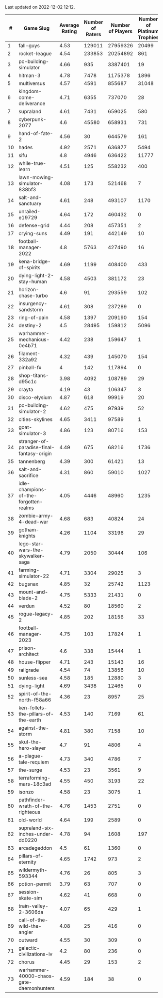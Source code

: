 Last updated on 2022-12-02 12:12.


|#|Game Slug|Average Rating|Number of Raters|Number of Players|Number of Platinum Trophies|Max Rarity (%)|
|---|---|---|---|---|---|---|
|1|fall-guys|4.53|129011|27959326|20499|5|
|2|rocket-league|4.54|233853|20254892|861|76|
|3|pc-building-simulator|4.66|935|3387401|19|48|
|4|hitman-3|4.78|7478|1175378|1896|48|
|5|multiversus|4.57|4591|855687|31048|78|
|6|kingdom-come-deliverance|4.71|6355|737070|28|30|
|7|supraland|4.61|7431|659025|580|99|
|8|cyberpunk-2077|4.6|45580|658931|731|62|
|9|hand-of-fate-2|4.56|30|644579|161|72|
|10|hades|4.92|2571|636877|5494|89|
|11|sifu|4.8|4946|636422|11777|96|
|12|while-true-learn|4.51|125|558232|400|93|
|13|lawn-mowing-simulator-838bf3|4.08|173|521468|7|87|
|14|salt-and-sanctuary|4.61|248|493107|1170|83|
|15|unrailed-e19729|4.64|172|460432|0|4|
|16|defense-grid|4.44|208|457351|2|80|
|17|crying-suns|4.49|191|442149|10|65|
|18|football-manager-2022|4.8|5763|427490|16|49|
|19|kena-bridge-of-spirits|4.69|1199|408400|433|94|
|20|dying-light-2-stay-human|4.58|4503|381172|23|1|
|21|horizon-chase-turbo|4.6|91|293559|102|83|
|22|insurgency-sandstorm|4.61|308|237289|0|6|
|23|ring-of-pain|4.58|1397|209190|154|96|
|24|destiny-2|4.5|28495|159812|5096|95|
|25|warhammer-mechanicus-0e4b71|4.42|238|159647|1|24|
|26|filament-332a92|4.32|439|145070|154|93|
|27|pinball-fx|4|142|117894|0|86|
|28|shop-titans-d95c1c|3.98|4092|108789|29|98|
|29|crayta|4.19|43|106347|3|23|
|30|disco-elysium|4.87|618|99919|20|28|
|31|pc-building-simulator-2|4.62|475|97939|52|75|
|32|cities-skylines|4.65|3411|97589|1|74|
|33|goat-simulator-3|4.86|123|80716|153|91|
|34|stranger-of-paradise-final-fantasy-origin|4.49|675|68216|1736|98|
|35|tannenberg|4.39|300|61421|13|86|
|36|salt-and-sacrifice|4.31|860|59010|1027|91|
|37|idle-champions-of-the-forgotten-realms|4.05|4446|48960|1235|3|
|38|zombie-army-4-dead-war|4.68|683|40824|24|67|
|39|gotham-knights|4.26|1104|33196|29|1|
|40|lego-star-wars-the-skywalker-saga|4.79|2050|30444|106|98|
|41|farming-simulator-22|4.71|3304|29025|3|80|
|42|bugsnax|4.85|32|25742|1123|97|
|43|mount-and-blade-2|4.75|5333|21431|0|8|
|44|verdun|4.52|80|18560|2|73|
|45|rogue-legacy-2|4.85|202|18156|33|1|
|46|football-manager-2023|4.75|103|17824|1|80|
|47|prison-architect|4.6|338|15444|1|36|
|48|house-flipper|4.71|243|15143|16|93|
|49|railgrade|4.54|74|13856|10|98|
|50|sunless-sea|4.58|185|12880|3|37|
|51|dying-light|4.69|3438|12465|0|96|
|52|spirit-of-the-north-f58a66|4.36|23|8957|25|61|
|53|ken-follets-the-pillars-of-the-earth|4.53|140|7169|61|49|
|54|against-the-storm|4.81|380|7158|10|29|
|55|skul-the-hero-slayer|4.7|91|4806|4|96|
|56|a-plague-tale-requiem|4.73|340|4786|7|92|
|57|the-surge|4.53|23|3561|9|94|
|58|terraforming-mars-18c3ad|4.55|450|3193|22|69|
|59|isonzo|4.58|23|3075|1|61|
|60|pathfinder-wrath-of-the-righteous|4.76|1453|2751|0|42|
|61|old-world|4.64|199|2589|0|85|
|62|supraland-six-inches-under-dd0220|4.78|94|1608|197|99|
|63|arcadegeddon|4.5|61|1360|0|93|
|64|pillars-of-eternity|4.65|1742|973|2|80|
|65|wildermyth-593344|4.76|26|805|3|4|
|66|potion-permit|3.79|63|707|0|98|
|67|session-skate-sim|4.62|41|668|0|27|
|68|train-valley-2-3606da|4.07|65|429|1|89|
|69|call-of-the-wild-the-angler|4.08|25|416|0|90|
|70|outward|4.55|30|309|0|76|
|71|galactic-civilizations-iv|4.2|80|236|0|93|
|72|chorus|4.45|29|153|2|85|
|73|warhammer-40000-chaos-gate-daemonhunters|4.59|184|38|0|82|
